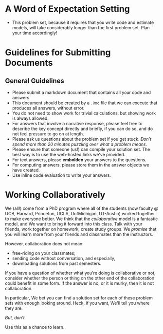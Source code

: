 # A Word of Expectation Setting 

- This problem set, because it requires that you write code and estimate models, will take considerably longer than the first problem set. Plan your time accordingly! 

# Guidelines for Submitting Documents
## General Guidelines 
- Please submit a markdown document that contains all your code and answers. 
- This document should be created by a `.Rmd` file that we can execute that produces all answers, without error. 
- You do not need to show work for trivial calculations, but showing work is always allowed.
- For answers that involve a narrative response, please feel free to describe the key concept directly and briefly, if you can do so, and do not feel pressure to go on at length.
- Please ask us questions about the problem set if you get stuck. *Don’t spend more than 20 minutes puzzling over what a problem means.* 
- Please ensure that someone (us!) can compile your solution set. The best way is to use the web-hosted links we've provided. 
- For text answers, please **embolden** your answers to the questions.
- For computing answers, please store them in the answer objects we have created. 
- Use inline code evaluation to write your answers.

# Working Collaboratively
We (all!) come from a PhD program where all of the students (now
faculty @ UCB, Harvard, Princeton, UCLA, UofMichigan, UT-Austin)
worked together to make everyone better. We think that the
*collaborative* model  is a fantastic model, and We want to bring it
forward into this class. Talk with your friends, work together on
homework, create study groups. We _promise_ that you will learn more
from your friends and classmates than the instructors.

However, collaboration does not mean:

- free-riding on your classmates;
- sending code without conversation, and especially, 
- downloading solutions from past semesters.

If you have a question of whether what you're doing is collaborative
or not, consider whether the person or thing on the other end of the
collaboration could benefit in some form. If the answer is no, or it
is murky, then it is not collaboration. 

In particular, We bet you can find a solution set for each of these
problem sets with enough looking around. Heck, if you want, We'll tell
you where they are.

*But, don't.*

Use this as a chance to learn. 

